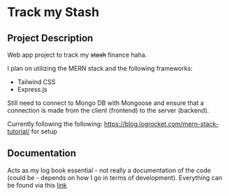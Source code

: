 # Track my Stash
## Project Description
Web app project to track my ~~stash~~ finance haha.

I plan on utilizing the MERN stack and the following frameworks:
* Tailwind CSS <br>
* Express.js

Still need to connect to Mongo DB with Mongoose and ensure that a connection is made from the client (frontend) to the server (backend).

Currently following the following: https://blog.logrocket.com/mern-stack-tutorial/ for setup 

## Documentation
Acts as my log book essential - not really a documentation of the code (could be - depends on how I go in terms of development). Everything can be found via this [link](../../wiki)
